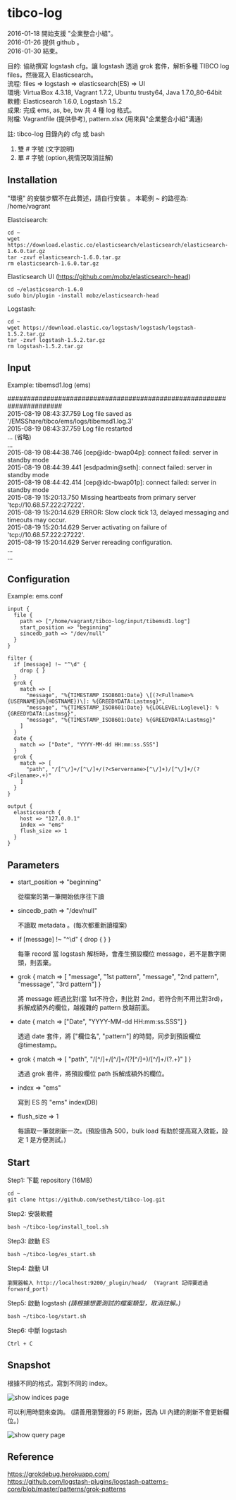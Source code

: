 # tibco-log
2016-01-18 開始支援 "企業整合小組"。  
2016-01-26 提供 github 。  
2016-01-30 結束。  

目的: 協助撰寫 logstash cfg。讓 logstash 透過 grok 套件，解析多種 TIBCO log files，然後寫入 Elasticsearch。  
流程: files => logstash => elasticsearch(ES) => UI  
環境: VirtualBox 4.3.18, Vagrant 1.7.2, Ubuntu trusty64, Java 1.7.0_80-64bit    
軟體: Elasticsearch 1.6.0, Logstash 1.5.2  
成果: 完成 ems, as, be, bw  共 4 種 log 格式。  
附檔: Vagrantfile (提供參考),  pattern.xlsx (用來與"企業整合小組"溝通)
  
註: tibco-log 目錄內的 cfg 或 bash  
  1. 雙 # 字號 (文字說明)   
  2. 單 # 字號 (option,視情況取消註解)

## Installation
"環境" 的安裝步驟不在此贅述，請自行安裝 。
本範例 ~ 的路徑為: /home/vagrant  

Elastcisearch:  

    cd ~
    wget https://download.elastic.co/elasticsearch/elasticsearch/elasticsearch-1.6.0.tar.gz
    tar -zxvf elasticsearch-1.6.0.tar.gz
    rm elasticsearch-1.6.0.tar.gz
    
Elasticsearch UI (https://github.com/mobz/elasticsearch-head)

    cd ~/elasticsearch-1.6.0
    sudo bin/plugin -install mobz/elasticsearch-head

Logstash:

    cd ~
    wget https://download.elastic.co/logstash/logstash/logstash-1.5.2.tar.gz
    tar -zxvf logstash-1.5.2.tar.gz
    rm logstash-1.5.2.tar.gz


## Input

Example: tibemsd1.log (ems)  

>
######################################################################  
2015-08-19 08:43:37.759 Log file saved as '/EMSShare/tibco/ems/logs/tibemsd1.log.3'  
2015-08-19 08:43:37.759 Log file restarted  
...  (省略)  
...  
2015-08-19 08:44:38.746 [cep@idc-bwap04p]: connect failed: server in standby mode  
2015-08-19 08:44:39.441 [esdpadmin@seth]: connect failed: server in standby mode  
2015-08-19 08:44:42.414 [cep@idc-bwap01p]: connect failed: server in standby mode  
2015-08-19 15:20:13.750 Missing heartbeats from primary server 'tcp://10.68.57.222:27222'.  
2015-08-19 15:20:14.629 ERROR: Slow clock tick 13, delayed messaging and timeouts may occur.  
2015-08-19 15:20:14.629 Server activating on failure of 'tcp://10.68.57.222:27222'.  
2015-08-19 15:20:14.629 Server rereading configuration.  
...  
...  


## Configuration

Example: ems.conf
```
input {
  file {
    path => ["/home/vagrant/tibco-log/input/tibemsd1.log"]
    start_position => "beginning"
    sincedb_path => "/dev/null"
  }
}

filter {
  if [message] !~ "^\d" {
    drop { }
  }
  grok {
    match => [
      "message", "%{TIMESTAMP_ISO8601:Date} \[(?<Fullname>%{USERNAME}@%{HOSTNAME})\]: %{GREEDYDATA:Lastmsg}",
      "message", "%{TIMESTAMP_ISO8601:Date} %{LOGLEVEL:Loglevel}: %{GREEDYDATA:Lastmsg}",
      "message", "%{TIMESTAMP_ISO8601:Date} %{GREEDYDATA:Lastmsg}"
    ]
  }
  date {
    match => ["Date", "YYYY-MM-dd HH:mm:ss.SSS"]
  }
  grok {
    match => [
      "path", "/[^\/]+/[^\/]+/(?<Servername>[^\/]+)/[^\/]+/(?<Filename>.+)"
    ]
  }
}

output {
  elasticsearch {
    host => "127.0.0.1"
    index => "ems"
    flush_size => 1
  }
}
```

## Parameters 

- start_position => "beginning"

    從檔案的第一筆開始依序往下讀  
    
- sincedb_path => "/dev/null"

    不讀取 metadata 。(每次都重新讀檔案)

- if [message] !~ "^\d" {
    drop { }
  }

    每筆 record 當 logstash 解析時，會產生預設欄位 message，若不是數字開頭，則丟棄。
    
- grok {  match => [ "message", "1st pattern", "message", "2nd pattern", "messsage", "3rd pattern"]  }

    將 message 經過比對(當 1st不符合，則比對 2nd，若符合則不用比對3rd)，拆解成額外的欄位，越複雜的 pattern 放越前面。
    
- date { match => ["Date", "YYYY-MM-dd HH:mm:ss.SSS"] }

    透過 date 套件，將 ["欄位名", "pattern"] 的時間，同步到預設欄位 @timestamp。
    
- grok {    match => [   "path", "/[^\/]+/[^\/]+/(?<Servername>[^\/]+)/[^\/]+/(?<Filename>.+)" ] }

    透過 grok 套件，將預設欄位 path 拆解成額外的欄位。
    
- index => "ems"

    寫到 ES 的 "ems" index(DB)
    
- flush_size => 1

    每讀取一筆就刷新一次。(預設值為 500，bulk load 有助於提高寫入效能，設定 1 是方便測試。)

## Start

Step1: 下載 repository (16MB)

    cd ~
    git clone https://github.com/sethest/tibco-log.git
    

Step2: 安裝軟體

    bash ~/tibco-log/install_tool.sh

Step3: 啟動 ES

    bash ~/tibco-log/es_start.sh
    
Step4: 啟動 UI

    瀏覽器輸入 http://localhost:9200/_plugin/head/  (Vagrant 記得要透過 forward_port)   

Step5: 啟動 logstash *(請根據想要測試的檔案類型，取消註解。)*

    bash ~/tibco-log/start.sh

Step6: 中斷 logstash

    Ctrl + C

## Snapshot

根據不同的格式，寫到不同的 index。  
  
![show indices page](https://github.com/sethest/tibco-log/blob/master/indices.png "indices 圖片")

可以利用時間來查詢。 (請善用瀏覽器的 F5 刷新，因為 UI 內建的刷新不會更新欄位。)
  
![show query page](https://github.com/sethest/tibco-log/blob/master/query.png   "query 圖片")

## Reference
https://grokdebug.herokuapp.com/  
https://github.com/logstash-plugins/logstash-patterns-core/blob/master/patterns/grok-patterns  
